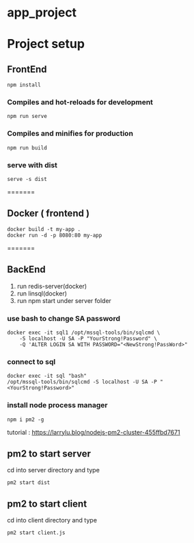 
# app_project
# Project setup
## FrontEnd
```
npm install
```

### Compiles and hot-reloads for development
```
npm run serve
```

### Compiles and minifies for production
```
npm run build
```
### serve with dist
```
serve -s dist
```
=======
## Docker ( frontend )
```
docker build -t my-app .
docker run -d -p 8080:80 my-app
```
=======

## BackEnd
1. run redis-server(docker)
2. run linsql(docker)
3. run npm start under server folder

### use bash to change SA password
```
docker exec -it sql1 /opt/mssql-tools/bin/sqlcmd \
    -S localhost -U SA -P "YourStrong!Password" \
    -Q 'ALTER LOGIN SA WITH PASSWORD="<NewStrong!PassWord>"
```
### connect to sql
```
docker exec -it sql "bash"
/opt/mssql-tools/bin/sqlcmd -S localhost -U SA -P "<YourStrong!Password>"
```
### install node process manager
```
npm i pm2 -g
```
tutorial : https://larrylu.blog/nodejs-pm2-cluster-455ffbd7671

## pm2 to start server
cd into server directory and type
```
pm2 start dist
```
## pm2 to start client
cd into client directory and type
```
pm2 start client.js
```
